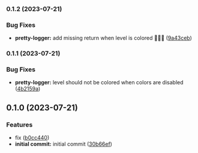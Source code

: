 ### 0.1.2 (2023-07-21)


### Bug Fixes

* **pretty-logger:** add missing return when level is colored 🤦🏻‍♂️ ([9a43ceb](https://github.com/abstracter-io/logman/commit/9a43ceb9e39677a8145f65e11d8164e74db10646))


### 0.1.1 (2023-07-21)


### Bug Fixes

* **pretty-logger:** level should not be colored when colors are disabled ([4b2159a](https://github.com/abstracter-io/logman/commit/4b2159a3246acc1f7191469157483baece7d4c0b))


## 0.1.0 (2023-07-21)


### Features

* fix ([b0cc440](https://github.com/abstracter-io/logman/commit/b0cc440bf742d11b13eceeb8f6c33c6710c0e916))
* **initial commit:** initial commit ([30b66ef](https://github.com/abstracter-io/logman/commit/30b66ef7a19e0f931654147f39039c0d13def25a))

